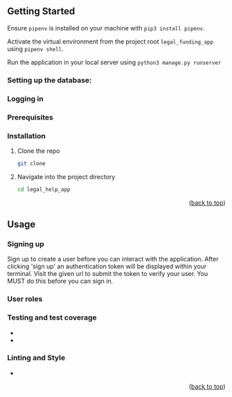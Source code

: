 ## Getting Started

Ensure `pipenv` is installed on your machine with `pip3 install pipenv`.

Activate the virtual environment from the project root `legal_funding_app` using `pipenv shell`.

Run the application in your local server using `python3 manage.py runserver`

### Setting up the database:


### Logging in


### Prerequisites


### Installation

1. Clone the repo
   ```sh
   git clone 
   ```
2. Navigate into the project directory
   ```sh
   cd legal_help_app 
   ```

<p align="right">(<a href="#readme-top">back to top</a>)</p>



## Usage

### Signing up 
Sign up to create a user before you can interact with the application. After clicking 'sign up' an authentication token will be displayed within your terminal. Visit the given url to submit the token to verify your user. You MUST do this before you can sign in. 

### User roles


### Testing and test coverage
- 
 
- 

### Linting and Style
- 
<p align="right">(<a href="#readme-top">back to top</a>)</p>

